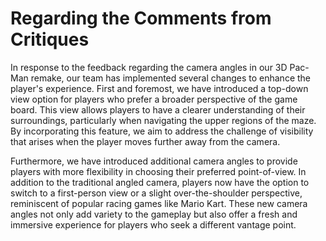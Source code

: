 # Regarding the Comments from Critiques 
In response to the feedback regarding the camera angles in our 3D Pac-Man remake, our team has implemented several changes to enhance the player's experience. First and foremost, we have introduced a top-down view option for players who prefer a broader perspective of the game board. This view allows players to have a clearer understanding of their surroundings, particularly when navigating the upper regions of the maze. By incorporating this feature, we aim to address the challenge of visibility that arises when the player moves further away from the camera.
 
Furthermore, we have introduced additional camera angles to provide players with more flexibility in choosing their preferred point-of-view. In addition to the traditional angled camera, players now have the option to switch to a first-person view or a slight over-the-shoulder perspective, reminiscent of popular racing games like Mario Kart. These new camera angles not only add variety to the gameplay but also offer a fresh and immersive experience for players who seek a different vantage point.

